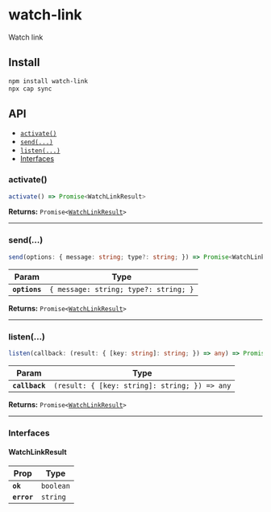 # watch-link

Watch link

## Install

```bash
npm install watch-link
npx cap sync
```

## API

<docgen-index>

* [`activate()`](#activate)
* [`send(...)`](#send)
* [`listen(...)`](#listen)
* [Interfaces](#interfaces)

</docgen-index>

<docgen-api>
<!--Update the source file JSDoc comments and rerun docgen to update the docs below-->

### activate()

```typescript
activate() => Promise<WatchLinkResult>
```

**Returns:** <code>Promise&lt;<a href="#watchlinkresult">WatchLinkResult</a>&gt;</code>

--------------------


### send(...)

```typescript
send(options: { message: string; type?: string; }) => Promise<WatchLinkResult>
```

| Param         | Type                                             |
| ------------- | ------------------------------------------------ |
| **`options`** | <code>{ message: string; type?: string; }</code> |

**Returns:** <code>Promise&lt;<a href="#watchlinkresult">WatchLinkResult</a>&gt;</code>

--------------------


### listen(...)

```typescript
listen(callback: (result: { [key: string]: string; }) => any) => Promise<WatchLinkResult>
```

| Param          | Type                                                        |
| -------------- | ----------------------------------------------------------- |
| **`callback`** | <code>(result: { [key: string]: string; }) =&gt; any</code> |

**Returns:** <code>Promise&lt;<a href="#watchlinkresult">WatchLinkResult</a>&gt;</code>

--------------------


### Interfaces


#### WatchLinkResult

| Prop        | Type                 |
| ----------- | -------------------- |
| **`ok`**    | <code>boolean</code> |
| **`error`** | <code>string</code>  |

</docgen-api>
